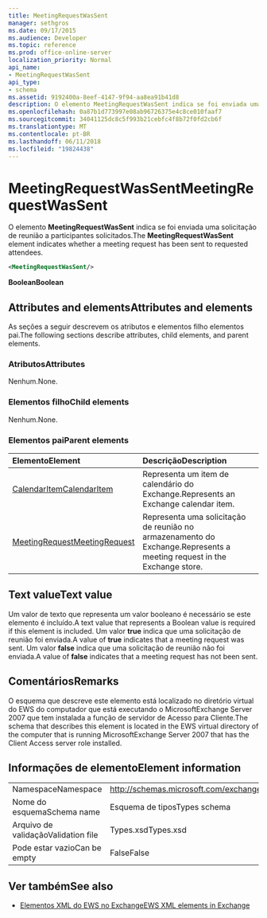 ```yaml
---
title: MeetingRequestWasSent
manager: sethgros
ms.date: 09/17/2015
ms.audience: Developer
ms.topic: reference
ms.prod: office-online-server
localization_priority: Normal
api_name:
- MeetingRequestWasSent
api_type:
- schema
ms.assetid: 9192400a-8eef-4147-9f94-aa8ea91b41d8
description: O elemento MeetingRequestWasSent indica se foi enviada uma solicitação de reunião a participantes solicitados.
ms.openlocfilehash: 0a87b1d773997e08ab96726375e4c8ce010faaf7
ms.sourcegitcommit: 34041125dc8c5f993b21cebfc4f8b72f0fd2cb6f
ms.translationtype: MT
ms.contentlocale: pt-BR
ms.lasthandoff: 06/11/2018
ms.locfileid: "19824438"
---
```

# <a name="meetingrequestwassent"></a><span data-ttu-id="20947-103">MeetingRequestWasSent</span><span class="sxs-lookup"><span data-stu-id="20947-103">MeetingRequestWasSent</span></span>

<span data-ttu-id="20947-104">O elemento **MeetingRequestWasSent** indica se foi enviada uma solicitação de reunião a participantes solicitados.</span><span class="sxs-lookup"><span data-stu-id="20947-104">The **MeetingRequestWasSent** element indicates whether a meeting request has been sent to requested attendees.</span></span> 
  
```xml
<MeetingRequestWasSent/>
```

 <span data-ttu-id="20947-105">**Boolean**</span><span class="sxs-lookup"><span data-stu-id="20947-105">**Boolean**</span></span>
## <a name="attributes-and-elements"></a><span data-ttu-id="20947-106">Attributes and elements</span><span class="sxs-lookup"><span data-stu-id="20947-106">Attributes and elements</span></span>

<span data-ttu-id="20947-107">As seções a seguir descrevem os atributos e elementos filho elementos pai.</span><span class="sxs-lookup"><span data-stu-id="20947-107">The following sections describe attributes, child elements, and parent elements.</span></span>
  
### <a name="attributes"></a><span data-ttu-id="20947-108">Atributos</span><span class="sxs-lookup"><span data-stu-id="20947-108">Attributes</span></span>

<span data-ttu-id="20947-109">Nenhum.</span><span class="sxs-lookup"><span data-stu-id="20947-109">None.</span></span>
  
### <a name="child-elements"></a><span data-ttu-id="20947-110">Elementos filho</span><span class="sxs-lookup"><span data-stu-id="20947-110">Child elements</span></span>

<span data-ttu-id="20947-111">Nenhum.</span><span class="sxs-lookup"><span data-stu-id="20947-111">None.</span></span>
  
### <a name="parent-elements"></a><span data-ttu-id="20947-112">Elementos pai</span><span class="sxs-lookup"><span data-stu-id="20947-112">Parent elements</span></span>

|<span data-ttu-id="20947-113">**Elemento**</span><span class="sxs-lookup"><span data-stu-id="20947-113">**Element**</span></span>|<span data-ttu-id="20947-114">**Descrição**</span><span class="sxs-lookup"><span data-stu-id="20947-114">**Description**</span></span>|
|:-----|:-----|
|[<span data-ttu-id="20947-115">CalendarItem</span><span class="sxs-lookup"><span data-stu-id="20947-115">CalendarItem</span></span>](calendaritem.md) <br/> |<span data-ttu-id="20947-116">Representa um item de calendário do Exchange.</span><span class="sxs-lookup"><span data-stu-id="20947-116">Represents an Exchange calendar item.</span></span>  <br/> |
|[<span data-ttu-id="20947-117">MeetingRequest</span><span class="sxs-lookup"><span data-stu-id="20947-117">MeetingRequest</span></span>](meetingrequest.md) <br/> |<span data-ttu-id="20947-118">Representa uma solicitação de reunião no armazenamento do Exchange.</span><span class="sxs-lookup"><span data-stu-id="20947-118">Represents a meeting request in the Exchange store.</span></span>  <br/> |
   
## <a name="text-value"></a><span data-ttu-id="20947-119">Text value</span><span class="sxs-lookup"><span data-stu-id="20947-119">Text value</span></span>

<span data-ttu-id="20947-120">Um valor de texto que representa um valor booleano é necessário se este elemento é incluído.</span><span class="sxs-lookup"><span data-stu-id="20947-120">A text value that represents a Boolean value is required if this element is included.</span></span> <span data-ttu-id="20947-121">Um valor **true** indica que uma solicitação de reunião foi enviada.</span><span class="sxs-lookup"><span data-stu-id="20947-121">A value of **true** indicates that a meeting request was sent.</span></span> <span data-ttu-id="20947-122">Um valor **false** indica que uma solicitação de reunião não foi enviada.</span><span class="sxs-lookup"><span data-stu-id="20947-122">A value of **false** indicates that a meeting request has not been sent.</span></span> 
  
## <a name="remarks"></a><span data-ttu-id="20947-123">Comentários</span><span class="sxs-lookup"><span data-stu-id="20947-123">Remarks</span></span>

<span data-ttu-id="20947-124">O esquema que descreve este elemento está localizado no diretório virtual do EWS do computador que está executando o MicrosoftExchange Server 2007 que tem instalada a função de servidor de Acesso para Cliente.</span><span class="sxs-lookup"><span data-stu-id="20947-124">The schema that describes this element is located in the EWS virtual directory of the computer that is running MicrosoftExchange Server 2007 that has the Client Access server role installed.</span></span>
  
## <a name="element-information"></a><span data-ttu-id="20947-125">Informações de elemento</span><span class="sxs-lookup"><span data-stu-id="20947-125">Element information</span></span>

|||
|:-----|:-----|
|<span data-ttu-id="20947-126">Namespace</span><span class="sxs-lookup"><span data-stu-id="20947-126">Namespace</span></span>  <br/> |http://schemas.microsoft.com/exchange/services/2006/types  <br/> |
|<span data-ttu-id="20947-127">Nome do esquema</span><span class="sxs-lookup"><span data-stu-id="20947-127">Schema name</span></span>  <br/> |<span data-ttu-id="20947-128">Esquema de tipos</span><span class="sxs-lookup"><span data-stu-id="20947-128">Types schema</span></span>  <br/> |
|<span data-ttu-id="20947-129">Arquivo de validação</span><span class="sxs-lookup"><span data-stu-id="20947-129">Validation file</span></span>  <br/> |<span data-ttu-id="20947-130">Types.xsd</span><span class="sxs-lookup"><span data-stu-id="20947-130">Types.xsd</span></span>  <br/> |
|<span data-ttu-id="20947-131">Pode estar vazio</span><span class="sxs-lookup"><span data-stu-id="20947-131">Can be empty</span></span>  <br/> |<span data-ttu-id="20947-132">False</span><span class="sxs-lookup"><span data-stu-id="20947-132">False</span></span>  <br/> |
   
## <a name="see-also"></a><span data-ttu-id="20947-133">Ver também</span><span class="sxs-lookup"><span data-stu-id="20947-133">See also</span></span>



- [<span data-ttu-id="20947-134">Elementos XML do EWS no Exchange</span><span class="sxs-lookup"><span data-stu-id="20947-134">EWS XML elements in Exchange</span></span>](ews-xml-elements-in-exchange.md)

